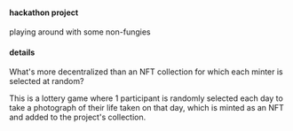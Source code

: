 #### hackathon project
playing around with some non-fungies

#### details

What's more decentralized than an NFT collection for which each minter is selected at random?

 This is a lottery game where 1 participant is randomly selected each day to take a photograph of their life taken on that day, which is minted as an NFT and added to the project's collection. 
